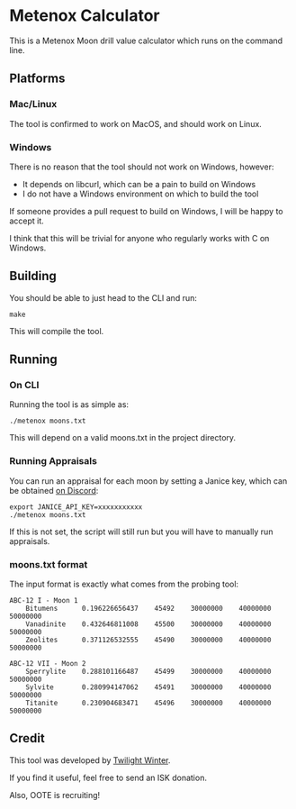# Metenox Calculator

This is a Metenox Moon drill value calculator which runs on the command line.

## Platforms

### Mac/Linux

The tool is confirmed to work on MacOS, and should work on Linux.

### Windows

There is no reason that the tool should not work on Windows, however:

- It depends on libcurl, which can be a pain to build on Windows
- I do not have a Windows environment on which to build the tool

If someone provides a pull request to build on Windows, I will be happy to accept it.

I think that this will be trivial for anyone who regularly works with C on Windows.

## Building

You should be able to just head to the CLI and run:

```
make
```

This will compile the tool.

## Running

### On CLI

Running the tool is as simple as:

```
./metenox moons.txt
```

This will depend on a valid moons.txt in the project directory.

### Running Appraisals

You can run an appraisal for each moon by setting a Janice key, which can be obtained [on Discord](https://janice.e-351.com/about):

```
export JANICE_API_KEY=xxxxxxxxxxx
./metenox moons.txt
```

If this is not set, the script will still run but you will have to manually run appraisals.

### moons.txt format

The input format is exactly what comes from the probing tool:

```
ABC-12 I - Moon 1
    Bitumens      0.196226656437    45492    30000000    40000000    50000000
    Vanadinite    0.432646811008    45500    30000000    40000000    50000000
    Zeolites      0.371126532555    45490    30000000    40000000    50000000

ABC-12 VII - Moon 2
    Sperrylite    0.288101166487    45499    30000000    40000000    50000000
    Sylvite       0.280994147062    45491    30000000    40000000    50000000
    Titanite      0.230904683471    45496    30000000    40000000    50000000
```

## Credit

This tool was developed by [Twilight Winter](https://zkillboard.com/character/96628235/).

If you find it useful, feel free to send an ISK donation.

Also, OOTE is recruiting!
